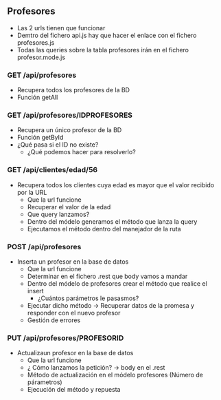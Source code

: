 ## Profesores

- Las 2 urls tienen que funcionar
- Demtro del fichero api.js hay que hacer el enlace con el fichero profesores.js
- Todas las queries sobre la tabla profesores irán en el fichero profesor.mode.js

### GET /api/profesores

- Recupera todos los profesores de la BD
- Función getAll

### GET /api/profesores/IDPROFESORES

- Recupera un único profesor de la BD
- Función getById
- ¿Qué pasa si el ID no existe?
  - ¿Qué podemos hacer para resolverlo?


### GET /api/clientes/edad/56

- Recupera todos los clientes cuya edad es mayor que el valor recibido por la URL
  - Que la url funcione
  - Recuperar el valor de la edad
  - Que query lanzamos?
  - Dentro del módelo generamos el método que lanza la query
  - Ejecutamos el método dentro del manejador de la ruta

### POST /api/profesores

- Inserta un profesor en la base de datos
  - Que la url funcione
  - Determinar en el fichero .rest que body vamos a mandar
  - Dentro del módelo de profesores crear el método que realice el insert
    - ¿Cuántos parámetros le pasasmos?
  - Ejecutar dicho método -> Recuperar datos de la promesa y responder con el nuevo profesor
  - Gestión de errores


### PUT /api/profesores/PROFESORID

- Actualizaun profesor en la base de datos
  - Que la url funcione
  - ¿ Cómo lanzamos la petición? -> body en el .rest
  - Método de actualización en el módelo profesores (Número de párametros)
  - Ejecución del método y repuesta